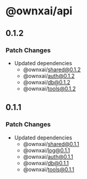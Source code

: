 # @ownxai/api

## 0.1.2

### Patch Changes

- Updated dependencies
  - @ownxai/shared@0.1.2
  - @ownxai/auth@0.1.2
  - @ownxai/db@0.1.2
  - @ownxai/tools@0.1.2

## 0.1.1

### Patch Changes

- Updated dependencies
  - @ownxai/shared@0.1.1
  - @ownxai/log@0.1.1
  - @ownxai/auth@0.1.1
  - @ownxai/db@0.1.1
  - @ownxai/tools@0.1.1

